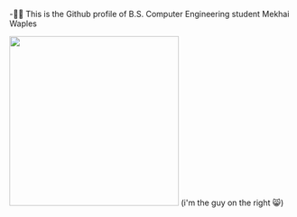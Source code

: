 -👨‍💻 This is the Github profile of B.S. Computer Engineering student Mekhai Waples

<img src="https://github.com/user-attachments/assets/fb41c9f2-141c-499e-96e5-efa141a267e5" width="300">
(i'm the guy on the right 😸)

<!---
saynomayo/saynomayo is a ✨ special ✨ repository because its `README.md` (this file) appears on your GitHub profile.
You can click the Preview link to take a look at your changes.
--->
